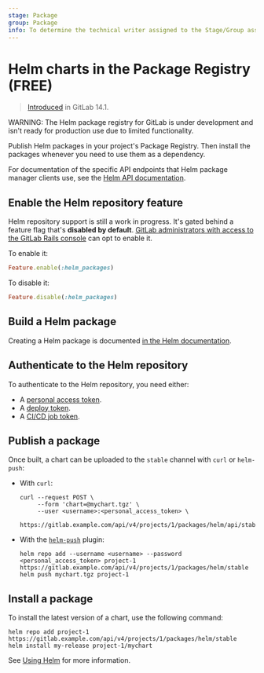 ```yaml
---
stage: Package
group: Package
info: To determine the technical writer assigned to the Stage/Group associated with this page, see https://about.gitlab.com/handbook/engineering/ux/technical-writing/#assignments
---
```


# Helm charts in the Package Registry **(FREE)**

> [Introduced](https://gitlab.com/gitlab-org/gitlab/-/issues/18997) in GitLab 14.1.

WARNING:
The Helm package registry for GitLab is under development and isn't ready for production use due to
limited functionality.

Publish Helm packages in your project's Package Registry. Then install the
packages whenever you need to use them as a dependency.

For documentation of the specific API endpoints that Helm package manager
clients use, see the [Helm API documentation](../../../api/packages/helm.md).

## Enable the Helm repository feature

Helm repository support is still a work in progress. It's gated behind a feature flag that's
**disabled by default**. [GitLab administrators with access to the GitLab Rails console](../../../administration/feature_flags.md)
can opt to enable it.

To enable it:

```ruby
Feature.enable(:helm_packages)
```

To disable it:

```ruby
Feature.disable(:helm_packages)
```

## Build a Helm package

Creating a Helm package is documented [in the Helm documentation](https://helm.sh/docs/intro/using_helm/#creating-your-own-charts).

## Authenticate to the Helm repository

To authenticate to the Helm repository, you need either:

- A [personal access token](../../../api/index.md#personalproject-access-tokens).
- A [deploy token](../../project/deploy_tokens/index.md).
- A [CI/CD job token](../../../api/index.md#gitlab-cicd-job-token).

## Publish a package

Once built, a chart can be uploaded to the `stable` channel with `curl` or `helm-push`:

- With `curl`:

  ```shell
  curl --request POST \
       --form 'chart=@mychart.tgz' \
       --user <username>:<personal_access_token> \
       https://gitlab.example.com/api/v4/projects/1/packages/helm/api/stable/charts
  ```

- With the [`helm-push`](https://github.com/chartmuseum/helm-push/#readme) plugin:

  ```shell
  helm repo add --username <username> --password <personal_access_token> project-1 https://gitlab.example.com/api/v4/projects/1/packages/helm/stable
  helm push mychart.tgz project-1
  ```

## Install a package

To install the latest version of a chart, use the following command:

```shell
helm repo add project-1 https://gitlab.example.com/api/v4/projects/1/packages/helm/stable
helm install my-release project-1/mychart
```

See [Using Helm](https://helm.sh/docs/intro/using_helm/) for more information.
